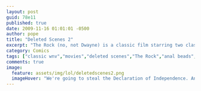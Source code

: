 ```yaml
---
layout: post
guid: 78e11
published: true
date: 2009-11-16 01:01:01 -0500
author: pope
title: "Deleted Scenes 2"
excerpt: "The Rock (no, not Dwayne) is a classic film starring two classic actors in the roles of their lifetimes. I watch this movie on a bi-weekly basis, or whenever I have an important event coming up, like a job interview. This deleted scene does slightly change the tone of the movie, though."
category: Comics
tags: ["classic wnv","movies","deleted scenes","The Rock","anal beads","gross","Sean Connery","Nicolas Cage"]
comments: true 
image:
  feature: assets/img/lol/deletedscenes2.png
  imageHover: "We're going to steal the Declaration of Independence. And then use it for sex stuff. Like, a bunch."
---
```


